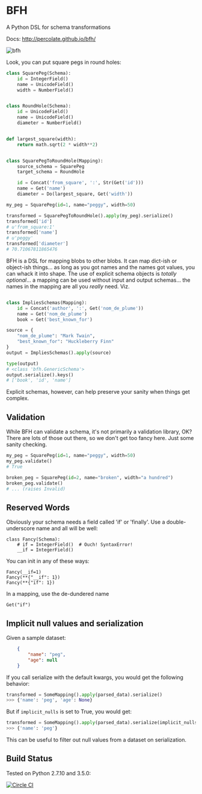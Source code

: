 # BFH

A Python DSL for schema transformations

Docs: <http://percolate.github.io/bfh/>

![bfh](http://timberframe-postandbeamhomes.com/media/uploads/galleries/trusses/naked_trusses/iain_with_beatle_hammer.jpg)

Look, you can put square pegs in round holes:

```python
class SquarePeg(Schema):
    id = IntegerField()
    name = UnicodeField()
    width = NumberField()


class RoundHole(Schema):
    id = UnicodeField()
    name = UnicodeField()
    diameter = NumberField()


def largest_square(width):
    return math.sqrt(2 * width**2)


class SquarePegToRoundHole(Mapping):
    source_schema = SquarePeg
    target_schema = RoundHole

    id = Concat('from_square', ':', Str(Get('id')))
    name = Get('name')
    diameter = Do(largest_square, Get('width'))

my_peg = SquarePeg(id=1, name="peggy", width=50)

transformed = SquarePegToRoundHole().apply(my_peg).serialize()
transformed['id']
# u'from_square:1'
transformed['name']
# u'peggy'
transformed['diameter']
# 70.71067811865476
```

BFH is a DSL for mapping blobs to other blobs. It can map dict-ish or object-ish
things... as long as you got names and the names got values, you can whack it
into shape. The use of explicit schema objects is *totally optional*... a
mapping can be used without input and output schemas... the names in the mapping
are all you *really* need. Viz.

```python

class ImpliesSchemas(Mapping):
    id = Concat('author', ':', Get('nom_de_plume'))
    name = Get('nom_de_plume')
    book = Get('best_known_for')

source = {
    "nom_de_plume": "Mark Twain",
    "best_known_for": "Huckleberry Finn"
}
output = ImpliesSchemas().apply(source)

type(output)
# <class 'bfh.GenericSchema'>
output.serialize().keys()
# ['book', 'id', 'name']

```

Explicit schemas, however, can help preserve your sanity when things get
complex.

## Validation

While BFH can validate a schema, it's not primarily a validation library, OK?
There are lots of those out there, so we don't get too fancy here. Just some
sanity checking.

```python
my_peg = SquarePeg(id=1, name="peggy", width=50)
my_peg.validate()
# True

broken_peg = SquarePeg(id=2, name="broken", width="a hundred")
broken_peg.validate()
# ... (raises Invalid)

```

## Reserved Words

Obviously your schema needs a field called 'if' or 'finally'. Use a
double-underscore name and all will be well:

    class Fancy(Schema):
        # if = IntegerField()  # Ouch! SyntaxError!
        __if = IntegerField()

You can init in any of these ways:

    Fancy(__if=1)
    Fancy(**{"__if": 1})
    Fancy(**{"if": 1})

In a mapping, use the de-dundered name

    Get("if")

## Implicit null values and serialization

Given a sample dataset:

```json
    {
        "name": "peg",
        "age": null
    }
```

If you call serialize with the default kwargs, you would get the following behavior:

```python
transformed = SomeMapping().apply(parsed_data).serialize()
>>> {'name': 'peg', 'age': None}
```

But if `implicit_nulls` is set to True, you would get:

```python
transformed = SomeMapping().apply(parsed_data).serialize(implicit_nulls=True)
>>> {'name': 'peg'}
```

This can be useful to filter out null values from a dataset on serialization.

## Build Status

Tested on Python 2.7.10 and 3.5.0:

[![Circle CI](https://circleci.com/gh/percolate/bfh.svg?style=svg)](https://circleci.com/gh/percolate/bfh)
